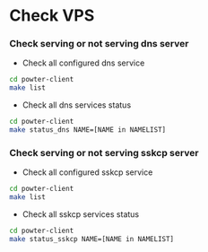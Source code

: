 # Check VPS

### Check serving or not serving dns server

* Check all configured dns service
```bash
cd powter-client
make list
```
* Check all dns services status 
```bash
cd powter-client
make status_dns NAME=[NAME in NAMELIST]
```

### Check serving or not serving sskcp server

* Check all configured sskcp service
```bash
cd powter-client
make list
```
* Check all sskcp services status 
```bash
cd powter-client
make status_sskcp NAME=[NAME in NAMELIST]
```


